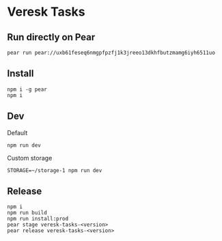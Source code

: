 # Veresk Tasks

## Run directly on Pear
```
pear run pear://uxb61feseq6nmgpfpzfj1k3jreeo13dkhfbutzmamg6iyh6511uo
```


## Install

```
npm i -g pear
npm i
```

## Dev

Default
```
npm run dev
```

Custom storage
```
STORAGE=~/storage-1 npm run dev
```

## Release

```
npm i
npm run build
npm run install:prod
pear stage veresk-tasks-<version>
pear release veresk-tasks-<version>
```